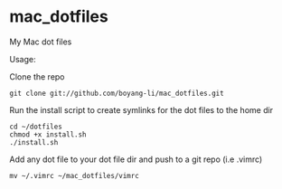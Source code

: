 mac_dotfiles
============

My Mac dot files

Usage:

Clone the repo
```
git clone git://github.com/boyang-li/mac_dotfiles.git
```

Run the install script to create symlinks for the dot files to the home dir
```
cd ~/dotfiles
chmod +x install.sh
./install.sh
```

Add any dot file to your dot file dir and push to a git repo (i.e .vimrc)
```
mv ~/.vimrc ~/mac_dotfiles/vimrc
```
